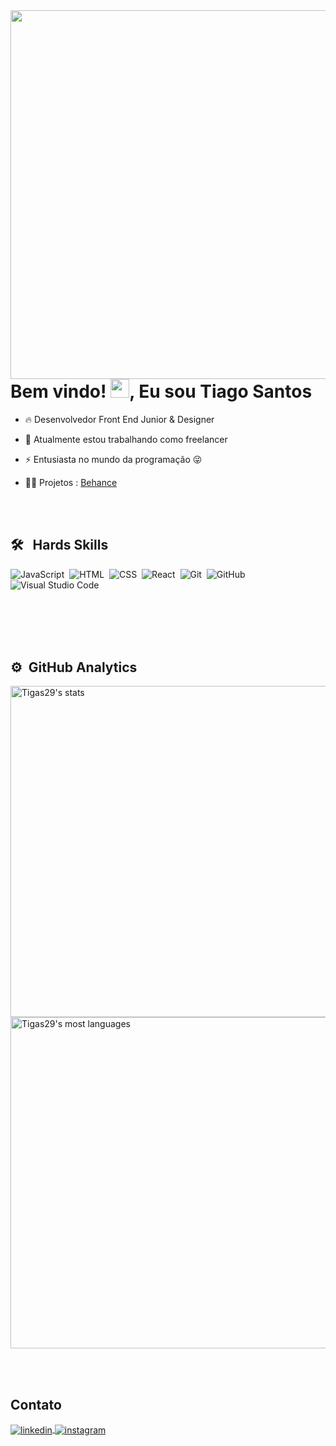 <img align="right" height="590em" src="https://raw.githubusercontent.com/gist/Tigas29/c1363bcada90f6bc9d101f7b676e1faf/raw/d068d1dfa51246da0e211861d0e5bd2878fc41cd/cards.svg"/> 
<h1 align="left">Bem vindo! <img src="https://raw.githubusercontent.com/kaueMarques/kaueMarques/master/hi.gif" height="30px">, Eu sou Tiago Santos</h1>

- 🔥 Desenvolvedor Front End Junior & Designer

- 🔭 Atualmente estou trabalhando como freelancer 

- ⚡ Entusiasta no mundo da programação 😜

- 👨‍💻 Projetos : [Behance](https://www.behance.net/tiagosantos67)



<br><br>

## 🛠 &nbsp; Hards Skills

![JavaScript](https://img.shields.io/badge/-JavaScript-05122A?style=flat&logo=javascript)&nbsp;
![HTML](https://img.shields.io/badge/-HTML-05122A?style=flat&logo=HTML5)&nbsp;
![CSS](https://img.shields.io/badge/-CSS-05122A?style=flat&logo=CSS3&logoColor=1572B6)&nbsp;
![React](https://img.shields.io/badge/-React-05122A?style=flat&logo=react)&nbsp;
![Git](https://img.shields.io/badge/-Git-05122A?style=flat&logo=git)&nbsp;
![GitHub](https://img.shields.io/badge/-GitHub-05122A?style=flat&logo=github)&nbsp;
![Visual Studio Code](https://img.shields.io/badge/-Visual%20Studio%20Code-05122A?style=flat&logo=visual-studio-code&logoColor=007ACC)&nbsp;

<br><br>
<br> <br>
## ⚙️ &nbsp;GitHub Analytics

<p align="left">
<img width="530em" src="https://github-readme-stats.vercel.app/api?username=Tigas29&show_icons=true&theme=vision-friendly-dark" alt="Tigas29's stats"/>
<img width="530em" src="https://github-readme-stats.vercel.app/api/top-langs/?username=Tigas29&layout=compact&theme=vision-friendly-dark" alt="Tigas29's most languages"/>
</p>


<br><br>

## Contato

<a href="https://www.linkedin.com/in/tiagosantos-dev/" target="_blank">
  <img align="center" src="https://img.shields.io/badge/-Tiago Santos-05122A?style=flat&logo=linkedin" alt="linkedin"/>
</a>
<a href="https://www.instagram.com/_santostiagoo/" target="_blank">
 <img align="center" src="https://img.shields.io/badge/-Tiago Santos-05122A?style=flat&logo=instagram" alt="instagram"/>
</a>

</p>



